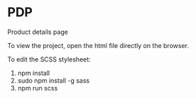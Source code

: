 # PDP
Product details page

To view the project, open the html file directly on the browser.

To edit the SCSS stylesheet:

1. npm install
2. sudo npm install -g sass
3. npm run scss
